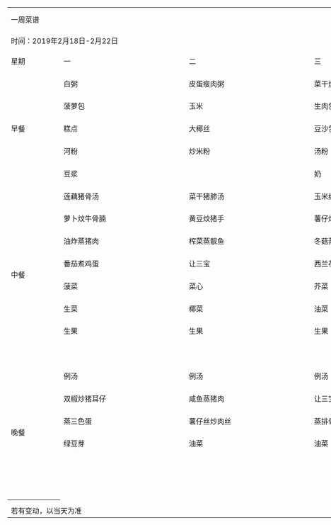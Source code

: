 <table border=0 cellpadding=0 cellspacing=0 width=1534 class=xl6414634
 style='border-collapse:collapse;table-layout:fixed;width:1152pt'>
 <col class=xl6414634 width=109 style='mso-width-source:userset;mso-width-alt:
 3488;width:82pt'>
 <col class=xl6414634 width=285 span=5 style='mso-width-source:userset;
 mso-width-alt:9120;width:214pt'>
 <tr height=54 style='mso-height-source:userset;height:40.5pt'>
  <td colspan=6 height=54 class=xl7714634 width=1534 style='height:40.5pt;
  width:1152pt'><a name="RANGE!A1:F24">一周菜谱</a></td>
 </tr>
 <tr height=42 style='mso-height-source:userset;height:31.5pt'>
  <td colspan=2 height=42 class=xl7814634 style='height:31.5pt'>时间：2019年2月18日-2月22日</td>
  <td class=xl6414634></td>
  <td class=xl6414634></td>
  <td class=xl6414634></td>
  <td class=xl6414634></td>
 </tr>
 <tr height=50 style='mso-height-source:userset;height:38.1pt'>
  <td height=50 class=xl6514634 width=109 style='height:38.1pt;border-top:none;
  width:82pt'>星期</td>
  <td class=xl6514634 width=285 style='border-top:none;border-left:none;
  width:214pt'>一</td>
  <td class=xl6514634 width=285 style='border-left:none;width:214pt'>二</td>
  <td class=xl6514634 width=285 style='border-left:none;width:214pt'>三</td>
  <td class=xl6514634 width=285 style='border-left:none;width:214pt'>四</td>
  <td class=xl6514634 width=285 style='border-left:none;width:214pt'>五</td>
 </tr>
 <tr height=50 style='mso-height-source:userset;height:38.1pt'>
  <td rowspan=5 height=250 class=xl6514634 width=109 style='height:190.5pt;
  border-top:none;width:82pt'>早餐</td>
  <td class=xl6614634 width=285 style='border-top:none;border-left:none;
  width:214pt'>白粥</td>
  <td class=xl6614634 width=285 style='border-top:none;border-left:none;
  width:214pt'>皮蛋瘦肉粥</td>
  <td class=xl6614634 width=285 style='border-top:none;border-left:none;
  width:214pt'>菜干烧骨粥</td>
  <td class=xl6614634 width=285 style='border-top:none;border-left:none;
  width:214pt'>淮山肉片粥</td>
  <td class=xl6614634 width=285 style='border-top:none;border-left:none;
  width:214pt'>萝卜元茜牛肉粥</td>
 </tr>
 <tr height=50 style='mso-height-source:userset;height:38.1pt'>
  <td height=50 class=xl6714634 width=285 style='height:38.1pt;border-left:
  none;width:214pt'>菠萝包</td>
  <td class=xl6714634 width=285 style='border-left:none;width:214pt'>玉米</td>
  <td class=xl6714634 width=285 style='border-left:none;width:214pt'>生肉包</td>
  <td class=xl6714634 width=285 style='border-left:none;width:214pt'>双色馒头</td>
  <td class=xl6714634 width=285 style='border-left:none;width:214pt'>香芋包</td>
 </tr>
 <tr height=50 style='mso-height-source:userset;height:38.1pt'>
  <td height=50 class=xl6714634 width=285 style='height:38.1pt;border-left:
  none;width:214pt'>糕点</td>
  <td class=xl6714634 width=285 style='border-left:none;width:214pt'>大椰丝</td>
  <td class=xl6714634 width=285 style='border-left:none;width:214pt'>豆沙包</td>
  <td class=xl6714634 width=285 style='border-left:none;width:214pt'>蒸双蛋</td>
  <td class=xl6714634 width=285 style='border-left:none;width:214pt'>油条</td>
 </tr>
 <tr height=50 style='mso-height-source:userset;height:38.1pt'>
  <td height=50 class=xl6714634 width=285 style='height:38.1pt;border-left:
  none;width:214pt'>河粉</td>
  <td class=xl6714634 width=285 style='border-left:none;width:214pt'>炒米粉</td>
  <td class=xl6714634 width=285 style='border-left:none;width:214pt'>汤粉</td>
  <td class=xl6714634 width=285 style='border-left:none;width:214pt'>面</td>
  <td class=xl6714634 width=285 style='border-left:none;width:214pt'>猪肠粉</td>
 </tr>
 <tr height=50 style='mso-height-source:userset;height:38.1pt'>
  <td height=50 class=xl6814634 width=285 style='height:38.1pt;border-left:
  none;width:214pt'>豆浆</td>
  <td class=xl6814634 width=285 style='border-left:none;width:214pt'>　</td>
  <td class=xl6814634 width=285 style='border-left:none;width:214pt'>奶</td>
  <td class=xl6814634 width=285 style='border-left:none;width:214pt'>　</td>
  <td class=xl6914634 width=285 style='border-left:none;width:214pt'>　</td>
 </tr>
 <tr height=50 style='mso-height-source:userset;height:38.1pt'>
  <td rowspan=8 height=400 class=xl6514634 width=109 style='height:304.8pt;
  border-top:none;width:82pt'>中餐</td>
  <td class=xl6614634 width=285 style='border-top:none;border-left:none;
  width:214pt'>莲藕猪骨汤</td>
  <td class=xl6614634 width=285 style='border-top:none;border-left:none;
  width:214pt'>菜干猪肺汤</td>
  <td class=xl6614634 width=285 style='border-top:none;border-left:none;
  width:214pt'>玉米红萝卜猪骨汤</td>
  <td class=xl7014634 width=285 style='border-top:none;border-left:none;
  width:214pt'>祛湿筒骨汤</td>
  <td class=xl6614634 width=285 style='border-top:none;width:214pt'>例汤</td>
 </tr>
 <tr height=50 style='mso-height-source:userset;height:38.1pt'>
  <td height=50 class=xl6714634 width=285 style='height:38.1pt;border-left:
  none;width:214pt'>萝卜炆牛骨腩</td>
  <td class=xl7114634 width=285 style='border-left:none;width:214pt'>黄豆炆猪手</td>
  <td class=xl6714634 width=285 style='width:214pt'>薯仔炆鸭</td>
  <td class=xl7114634 width=285 style='border-left:none;width:214pt'>莲藕炆猪肉</td>
  <td class=xl6714634 width=285 style='width:214pt'>紫苏蒸拿水鱼</td>
 </tr>
 <tr height=50 style='mso-height-source:userset;height:38.1pt'>
  <td height=50 class=xl6714634 width=285 style='height:38.1pt;border-left:
  none;width:214pt'>油炸蒸猪肉</td>
  <td class=xl7114634 width=285 style='border-left:none;width:214pt'>榨菜蒸靓鱼</td>
  <td class=xl6714634 width=285 style='width:214pt'>冬菇蒸靓鸡</td>
  <td class=xl7114634 width=285 style='border-left:none;width:214pt'>水煮牛肉</td>
  <td class=xl6714634 width=285 style='width:214pt'>头菜青椒炒肉丝</td>
 </tr>
 <tr height=50 style='mso-height-source:userset;height:38.1pt'>
  <td height=50 class=xl6714634 width=285 style='height:38.1pt;border-left:
  none;width:214pt'>番茄煮鸡蛋</td>
  <td class=xl6714634 width=285 style='border-left:none;width:214pt'>让三宝</td>
  <td class=xl6714634 width=285 style='border-left:none;width:214pt'>西兰花炒猪肉</td>
  <td class=xl7114634 width=285 style='border-left:none;width:214pt'>麻婆豆腐</td>
  <td class=xl6714634 width=285 style='width:214pt'>隔水蒸靓鱼</td>
 </tr>
 <tr height=50 style='mso-height-source:userset;height:38.1pt'>
  <td height=50 class=xl7114634 width=285 style='height:38.1pt;border-left:
  none;width:214pt'>菠菜</td>
  <td class=xl6714634 width=285 style='width:214pt'>菜心</td>
  <td class=xl6714634 width=285 style='border-left:none;width:214pt'>芥菜</td>
  <td class=xl7114634 width=285 style='border-left:none;width:214pt'>白菜心</td>
  <td class=xl6714634 width=285 style='width:214pt'>油菜</td>
 </tr>
 <tr height=50 style='mso-height-source:userset;height:38.1pt'>
  <td height=50 class=xl6714634 width=285 style='height:38.1pt;border-left:
  none;width:214pt'>生菜</td>
  <td class=xl6714634 width=285 style='border-left:none;width:214pt'>椰菜</td>
  <td class=xl6714634 width=285 style='border-left:none;width:214pt'>油菜</td>
  <td class=xl7114634 width=285 style='border-left:none;width:214pt'>春菜</td>
  <td class=xl6714634 width=285 style='width:214pt'>油菜</td>
 </tr>
 <tr height=50 style='mso-height-source:userset;height:38.1pt'>
  <td height=50 class=xl7114634 width=285 style='height:38.1pt;border-left:
  none;width:214pt'>生果</td>
  <td class=xl7114634 width=285 style='width:214pt'>生果</td>
  <td class=xl7114634 width=285 style='width:214pt'>生果</td>
  <td class=xl7114634 width=285 style='width:214pt'>生果</td>
  <td class=xl6714634 width=285 style='width:214pt'>生果</td>
 </tr>
 <tr height=50 style='mso-height-source:userset;height:38.1pt'>
  <td height=50 class=xl7114634 width=285 style='height:38.1pt;border-left:
  none;width:214pt'>　</td>
  <td class=xl6714634 width=285 style='width:214pt'>　</td>
  <td class=xl6714634 width=285 style='border-left:none;width:214pt'>　</td>
  <td class=xl7114634 width=285 style='border-left:none;width:214pt'>　</td>
  <td class=xl6714634 width=285 style='width:214pt'>　</td>
 </tr>
 <tr height=50 style='mso-height-source:userset;height:38.1pt'>
  <td rowspan=6 height=300 class=xl6614634 width=109 style='border-bottom:.5pt solid black;
  height:228.6pt;border-top:none;width:82pt'>晚餐</td>
  <td class=xl6614634 width=285 style='border-left:none;width:214pt'>例汤</td>
  <td class=xl6614634 width=285 style='border-left:none;width:214pt'>例汤</td>
  <td class=xl6614634 width=285 style='border-left:none;width:214pt'>例汤</td>
  <td class=xl6614634 width=285 style='border-left:none;width:214pt'>例汤</td>
  <td class=xl7214634 style='border-left:none'>　</td>
 </tr>
 <tr height=50 style='mso-height-source:userset;height:38.1pt'>
  <td height=50 class=xl6714634 width=285 style='height:38.1pt;border-left:
  none;width:214pt'>双椒炒猪耳仔</td>
  <td class=xl6714634 width=285 style='border-left:none;width:214pt'>咸鱼蒸猪肉</td>
  <td class=xl6714634 width=285 style='border-left:none;width:214pt'>让三宝</td>
  <td class=xl6714634 width=285 style='border-left:none;width:214pt'>时菜猪肉</td>
  <td class=xl7314634 style='border-left:none'>　</td>
 </tr>
 <tr height=50 style='mso-height-source:userset;height:38.1pt'>
  <td height=50 class=xl6714634 width=285 style='height:38.1pt;border-left:
  none;width:214pt'>蒸三色蛋</td>
  <td class=xl6714634 width=285 style='border-left:none;width:214pt'>薯仔丝炒肉丝</td>
  <td class=xl6714634 width=285 style='border-left:none;width:214pt'>蒸排骨</td>
  <td class=xl6714634 width=285 style='border-left:none;width:214pt'>绿鸭</td>
  <td class=xl7314634 style='border-left:none'>　</td>
 </tr>
 <tr height=50 style='mso-height-source:userset;height:38.1pt'>
  <td height=50 class=xl6714634 width=285 style='height:38.1pt;border-left:
  none;width:214pt'>绿豆芽</td>
  <td class=xl6714634 width=285 style='border-left:none;width:214pt'>油菜</td>
  <td class=xl6714634 width=285 style='border-left:none;width:214pt'>油菜</td>
  <td class=xl6714634 width=285 style='border-left:none;width:214pt'>油菜</td>
  <td class=xl7314634 style='border-left:none'>　</td>
 </tr>
 <tr height=50 style='mso-height-source:userset;height:38.1pt'>
  <td height=50 class=xl6714634 width=285 style='height:38.1pt;border-left:
  none;width:214pt'>　</td>
  <td class=xl6714634 width=285 style='border-left:none;width:214pt'>　</td>
  <td class=xl6714634 width=285 style='border-left:none;width:214pt'>　</td>
  <td class=xl6714634 width=285 style='border-left:none;width:214pt'>　</td>
  <td class=xl7314634 style='border-left:none'>　</td>
 </tr>
 <tr height=50 style='mso-height-source:userset;height:38.1pt'>
  <td height=50 class=xl6814634 width=285 style='height:38.1pt;border-left:
  none;width:214pt'>　</td>
  <td class=xl6814634 width=285 style='border-left:none;width:214pt'>　</td>
  <td class=xl6814634 width=285 style='border-left:none;width:214pt'>　</td>
  <td class=xl6814634 width=285 style='border-left:none;width:214pt'>　</td>
  <td class=xl7414634 style='border-left:none'>　</td>
 </tr>
 <tr height=9 style='mso-height-source:userset;height:6.95pt'>
  <td height=9 class=xl6414634 style='height:6.95pt'></td>
  <td class=xl6414634></td>
  <td class=xl6414634></td>
  <td class=xl6414634></td>
  <td class=xl6414634></td>
  <td class=xl6414634></td>
 </tr>
 <tr height=29 style='height:21.75pt'>
  <td height=29 class=xl7514634 colspan=2 style='height:21.75pt'>若有变动，以当天为准<span
  style='mso-spacerun:yes'>&nbsp;</span></td>
  <td class=xl6414634></td>
  <td class=xl6414634></td>
  <td class=xl6414634></td>
  <td class=xl7614634></td>
 </tr>
 <![if supportMisalignedColumns]>
 <tr height=0 style='display:none'>
  <td width=109 style='width:82pt'></td>
  <td width=285 style='width:214pt'></td>
  <td width=285 style='width:214pt'></td>
  <td width=285 style='width:214pt'></td>
  <td width=285 style='width:214pt'></td>
  <td width=285 style='width:214pt'></td>
 </tr>
 <![endif]>
</table>